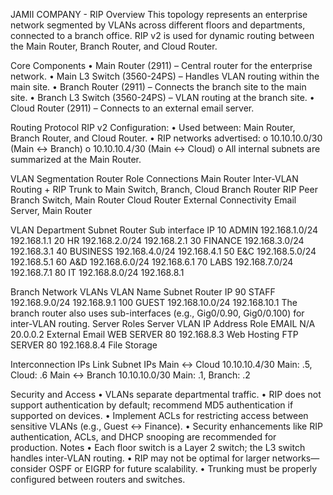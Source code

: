 JAMII COMPANY - RIP
Overview
This topology represents an enterprise network segmented by VLANs across different floors and departments, connected to a branch office. RIP v2 is used for dynamic routing between the Main Router, Branch Router, and Cloud Router.
 
Core Components
•	Main Router (2911) – Central router for the enterprise network.
•	Main L3 Switch (3560-24PS) – Handles VLAN routing within the main site.
•	Branch Router (2911) – Connects the branch site to the main site.
•	Branch L3 Switch (3560-24PS) – VLAN routing at the branch site.
•	Cloud Router (2911) – Connects to an external email server.

Routing Protocol
RIP v2 Configuration:
•	Used between: Main Router, Branch Router, and Cloud Router.
•	RIP networks advertised:
o	10.10.10.0/30 (Main ↔ Branch)
o	10.10.10.4/30 (Main ↔ Cloud)
o	All internal subnets are summarized at the Main Router.

VLAN Segmentation
Router	Role	Connections
Main Router	Inter-VLAN Routing + RIP	Trunk to Main Switch, Branch, Cloud
Branch Router	RIP Peer	Branch Switch, Main Router
Cloud Router	External Connectivity	Email Server, Main Router

VLAN	Department	Subnet	Router Sub interface IP
10	ADMIN	192.168.1.0/24	192.168.1.1
20	HR	192.168.2.0/24	192.168.2.1
30	FINANCE	192.168.3.0/24	192.168.3.1
40	BUSINESS	192.168.4.0/24	192.168.4.1
50	E&C	192.168.5.0/24	192.168.5.1
60	A&D	192.168.6.0/24	192.168.6.1
70	LABS	192.168.7.0/24	192.168.7.1
80	IT	192.168.8.0/24	192.168.8.1

Branch Network VLANs
VLAN	Name	Subnet	Router IP
90	STAFF	192.168.9.0/24	192.168.9.1
100	GUEST	192.168.10.0/24	192.168.10.1
The branch router also uses sub-interfaces (e.g., Gig0/0.90, Gig0/0.100) for inter-VLAN routing.
Server Roles
Server	VLAN	IP Address	Role
EMAIL	N/A	20.0.0.2	External Email
WEB SERVER	80	192.168.8.3	Web Hosting
FTP SERVER	80	192.168.8.4	File Storage

Interconnection IPs
Link	Subnet	IPs
Main ↔ Cloud	10.10.10.4/30	Main: .5, Cloud: .6
Main ↔ Branch	10.10.10.0/30	Main: .1, Branch: .2

Security and Access
•	VLANs separate departmental traffic.
•	RIP does not support authentication by default; recommend MD5 authentication if supported on devices.
•	Implement ACLs for restricting access between sensitive VLANs (e.g., Guest ↔ Finance).
•	Security enhancements like RIP authentication, ACLs, and DHCP snooping are recommended for production.
Notes
•	Each floor switch is a Layer 2 switch; the L3 switch handles inter-VLAN routing.
•	RIP may not be optimal for larger networks—consider OSPF or EIGRP for future scalability.
•	Trunking must be properly configured between routers and switches.


